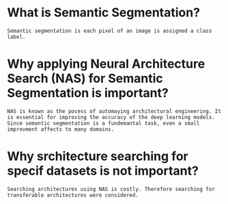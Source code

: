 # What is Semantic Segmentation?
    Semantic segmentation is each pixel of an image is assigned a class label.

# Why applying Neural Architecture Search (NAS) for Semantic Segmentation is important?
    NAS is known as the pocess of automaying architectural engineering. It is essential for improving the accuracy of the deep learning models. Since semantic segmentation is a fundemantal task, even a small improvment affects to many domains. 

# Why srchitecture searching for specif datasets is not important? 
    Searching architectures using NAS is costly. Therefore searching for transferable architectures were considered. 


